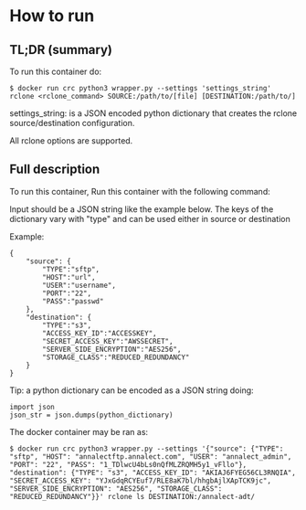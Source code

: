 # How to run

## TL;DR (summary)
To run this container do:
```
$ docker run crc python3 wrapper.py --settings 'settings_string' rclone <rclone_command> SOURCE:/path/to/[file] [DESTINATION:/path/to/]
```

settings_string: is a JSON encoded python dictionary that creates the rclone source/destination configuration.

All rclone options are supported.

## Full description

To run this container, Run this container with the following command:

Input should be a JSON string like the example below.
The keys of the dictionary vary with "type" and can be used either in source or destination

Example:
```
{
    "source": {
        "TYPE":"sftp",
        "HOST":"url",
        "USER":"username",
        "PORT":"22",
        "PASS":"passwd"
    },
    "destination": {
        "TYPE":"s3",
        "ACCESS_KEY_ID":"ACCESSKEY",
        "SECRET_ACCESS_KEY":"AWSSECRET",
        "SERVER_SIDE_ENCRYPTION":"AES256",
        "STORAGE_CLASS":"REDUCED_REDUNDANCY"
    }
}
```

Tip: a python dictionary can be encoded as a JSON string doing:
```
import json
json_str = json.dumps(python_dictionary)
```

The docker container may be ran as:
```
$ docker run crc python3 wrapper.py --settings '{"source": {"TYPE": "sftp", "HOST": "annalectftp.annalect.com", "USER": "annalect_admin", "PORT": "22", "PASS": "1_TDlwcU4bLs0nQfMLZRQMH5y1_vFllo"}, "destination": {"TYPE": "s3", "ACCESS_KEY_ID": "AKIAJ6FYEG56CL3RNQIA", "SECRET_ACCESS_KEY": "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", "SERVER_SIDE_ENCRYPTION": "AES256", "STORAGE_CLASS": "REDUCED_REDUNDANCY"}}' rclone ls DESTINATION:/annalect-adt/
```